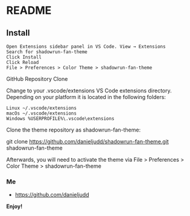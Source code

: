 # README
## Install

    Open Extensions sidebar panel in VS Code. View → Extensions
    Search for shadowrun-fan-theme
    Click Install
    Click Reload
    File > Preferences > Color Theme > shadowrun-fan-theme

GitHub Repository Clone

Change to your .vscode/extensions VS Code extensions directory. Depending on your platform it is located in the following folders:

    Linux ~/.vscode/extensions
    macOs ~/.vscode/extensions
    Windows %USERPROFILE%\.vscode\extensions

Clone the theme repository as shadowrun-fan-theme:

git clone https://github.com/danieljudd/shadowrun-fan-theme.git shadowrun-fan-theme

Afterwards, you will need to activate the theme via File > Preferences > Color Theme > shadowrun-fan-theme
### Me
* https://github.com/danieljudd

**Enjoy!**
